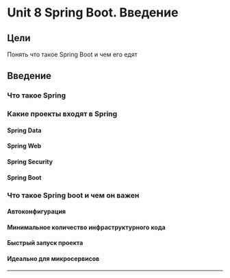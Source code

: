 # Unit 8 Spring Boot. Введение

## Цели
Понять что такое Spring Boot и чем его едят

## Введение 

### Что такое Spring
### Какие проекты входят в Spring

#### Spring Data
#### Spring Web
#### Spring Security
#### Spring Boot
### Что такое Spring boot и чем он важен

#### Автоконфигурация
#### Минимальное количество инфраструктурного кода
#### Быстрый запуск проекта
#### Идеально для микросервисов


---------------
